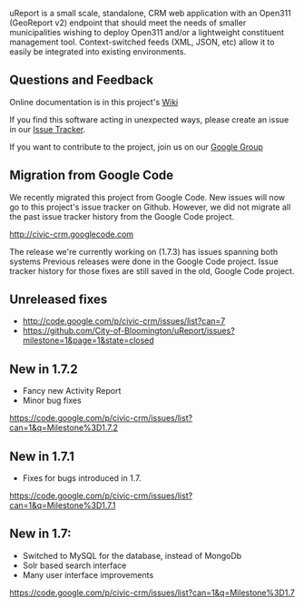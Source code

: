uReport is a small scale, standalone, CRM web application with an Open311
(GeoReport v2) endpoint that should meet the needs of smaller municipalities
wishing to deploy Open311 and/or a lightweight constituent management tool.
Context-switched feeds (XML, JSON, etc) allow it to easily be integrated into
existing environments.

Questions and Feedback
----------------------
Online documentation is in this project's
[Wiki](https://github.com/City-of-Bloomington/uReport/wiki)

If you find this software acting in unexpected ways, please create an issue
in our [Issue Tracker](https://github.com/City-of-Bloomington/uReport/issues).

If you want to contribute to the project, join us on our
[Google Group](https://groups.google.com/forum/?fromgroups#!forum/ureport)

Migration from Google Code
--------------------------
We recently migrated this project from Google Code.  New issues will now go
to this project's issue tracker on Github.  However, we did not migrate all
the past issue tracker history from the Google Code project.

http://civic-crm.googlecode.com

The release we're currently working on (1.7.3) has issues spanning both systems
Previous releases were done in the Google Code project.  Issue tracker history
for those fixes are still saved in the old, Google Code project.

Unreleased fixes
----------------
* http://code.google.com/p/civic-crm/issues/list?can=7
* https://github.com/City-of-Bloomington/uReport/issues?milestone=1&page=1&state=closed

New in 1.7.2
------------
* Fancy new Activity Report
* Minor bug fixes

https://code.google.com/p/civic-crm/issues/list?can=1&q=Milestone%3D1.7.2

New in 1.7.1
------------
* Fixes for bugs introduced in 1.7.

https://code.google.com/p/civic-crm/issues/list?can=1&q=Milestone%3D1.7.1

New in 1.7:
-----------
* Switched to MySQL for the database, instead of MongoDb
* Solr based search interface
* Many user interface improvements

https://code.google.com/p/civic-crm/issues/list?can=1&q=Milestone%3D1.7
